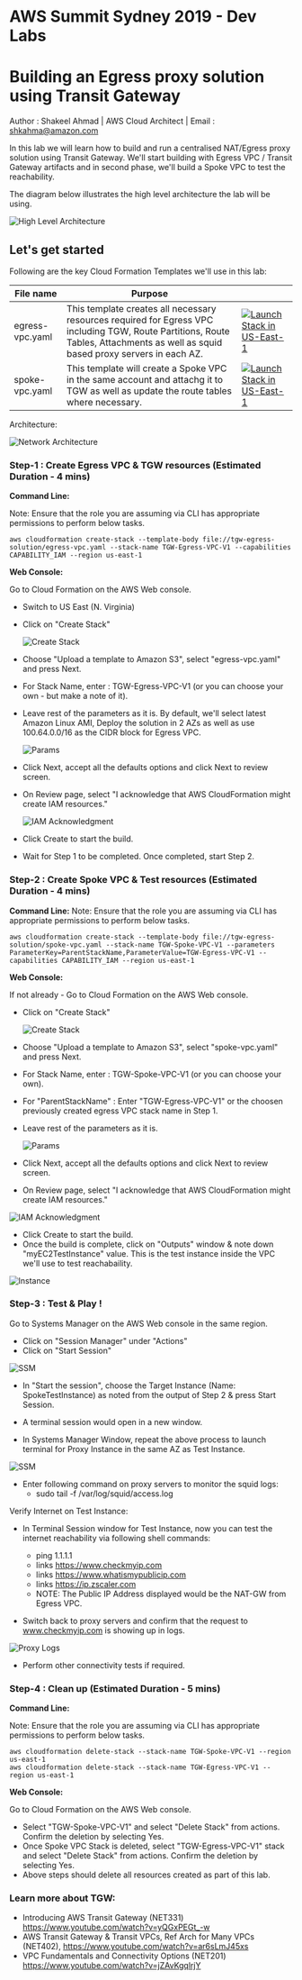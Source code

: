 # AWS Summit Sydney 2019 - Dev Labs
# Building an Egress proxy solution using Transit Gateway
Author : Shakeel Ahmad | AWS Cloud Architect | Email : shkahma@amazon.com

In this lab we will learn how to build and run a centralised NAT/Egress proxy solution using Transit Gateway. We'll start building with Egress VPC / Transit Gateway artifacts and in second phase, we'll build a Spoke VPC to test the reachability.

The diagram below illustrates the high level architecture the lab will be using. 

  ![High Level Architecture](tgw-egress-solution/images/lab-overview.png)

## Let's get started

Following are the key Cloud Formation Templates we'll use in this lab:

| File name | Purpose ||
|-----------|---------|---------|
|egress-vpc.yaml| This template creates all necessary resources required for Egress VPC including TGW, Route Partitions, Route Tables, Attachments as well as squid based proxy servers in each AZ.|[![Launch Stack in US-East-1](tgw-egress-solution/images/cloudformation-launch-stack.png)](https://console.aws.amazon.com/cloudformation/home?region=us-east-1#/stacks/new?stackName=EgressVPC&templateURL=https://s3-ap-southeast-2.amazonaws.com/shkahma-devlabs2019/egress-vpc.yaml)|
|spoke-vpc.yaml| This template will create a Spoke VPC in the same account and attachg it to TGW as well as update the route tables where necessary.|[![Launch Stack in US-East-1](tgw-egress-solution/images/cloudformation-launch-stack.png)](https://console.aws.amazon.com/cloudformation/home?region=us-east-1#/stacks/new?stackName=SpokeVPC&templateURL=https://s3-ap-southeast-2.amazonaws.com/shkahma-devlabs2019/spoke-vpc.yaml)|

Architecture:

![Network Architecture](tgw-egress-solution/images/lab-detailed.png)


### Step-1 : Create Egress VPC & TGW resources (Estimated Duration - 4 mins)
**Command Line:**

Note: Ensure that the role you are assuming via CLI has appropriate permissions to perform below tasks.

```
aws cloudformation create-stack --template-body file://tgw-egress-solution/egress-vpc.yaml --stack-name TGW-Egress-VPC-V1 --capabilities CAPABILITY_IAM --region us-east-1
```

**Web Console:**

Go to Cloud Formation on the AWS Web console.

- Switch to US East (N. Virginia)
- Click on "Create Stack"

  ![Create Stack](tgw-egress-solution/images/diagram1.png)

- Choose "Upload a template to Amazon S3", select "egress-vpc.yaml" and press Next.
- For Stack Name, enter : TGW-Egress-VPC-V1 (or you can choose your own - but make a note of it).
- Leave rest of the parameters as it is. By default, we'll select latest Amazon Linux AMI, Deploy the solution in 2 AZs as well as use 100.64.0.0/16 as the CIDR block for Egress VPC.
  
  ![Params](tgw-egress-solution/images/diagram2.png)

- Click Next, accept all the defaults options and click Next to review screen.
- On Review page, select "I acknowledge that AWS CloudFormation might create IAM resources."

  ![IAM Acknowledgment](tgw-egress-solution/images/diagram3.png)

- Click Create to start the build.
- Wait for Step 1 to be completed. Once completed, start Step 2.

### Step-2 : Create Spoke VPC & Test resources (Estimated Duration - 4 mins)

**Command Line:**
Note: Ensure that the role you are assuming via CLI has appropriate permissions to perform below tasks.

```
aws cloudformation create-stack --template-body file://tgw-egress-solution/spoke-vpc.yaml --stack-name TGW-Spoke-VPC-V1 --parameters ParameterKey=ParentStackName,ParameterValue=TGW-Egress-VPC-V1 --capabilities CAPABILITY_IAM --region us-east-1
```

**Web Console:**

If not already - Go to Cloud Formation on the AWS Web console.

- Click on "Create Stack"

  ![Create Stack](tgw-egress-solution/images/diagram1.png)

- Choose "Upload a template to Amazon S3", select "spoke-vpc.yaml" and press Next.
- For Stack Name, enter : TGW-Spoke-VPC-V1 (or you can choose your own).
- For "ParentStackName" : Enter "TGW-Egress-VPC-V1" or the choosen previously created egress VPC stack name in Step 1.
- Leave rest of the parameters as it is.

  ![Params](tgw-egress-solution/images/diagram4.png)

- Click Next, accept all the defaults options and click Next to review screen.
- On Review page, select "I acknowledge that AWS CloudFormation might create IAM resources."

![IAM Acknowledgment](tgw-egress-solution/images/diagram3.png)

- Click Create to start the build.
- Once the build is complete, click on "Outputs" window & note down "myEC2TestInstance" value. This is the test instance inside the VPC we'll use to test reachabaility.

![Instance](tgw-egress-solution/images/diagram5.png)


### Step-3 : Test & Play ! 

Go to Systems Manager on the AWS Web console in the same region.

- Click on "Session Manager" under "Actions"
- Click on "Start Session"

![SSM](tgw-egress-solution/images/diagram6.png)

- In "Start the session", choose the Target Instance (Name: SpokeTestInstance) as noted from the output of Step 2 & press Start Session.
- A terminal session would open in a new window.

- In Systems Manager Window, repeat the above process to launch terminal for Proxy Instance in the same AZ as Test Instance.

![SSM](tgw-egress-solution/images/diagram7.png)

- Enter following command on proxy servers to monitor the squid logs:
  - sudo tail -f /var/log/squid/access.log

Verify Internet on Test Instance:

- In Terminal Session window for Test Instance, now you can test the internet reachability via following shell commands:
  - ping 1.1.1.1
  - links https://www.checkmyip.com
  - links https://www.whatismypublicip.com
  - links https://ip.zscaler.com
  - NOTE: The Public IP Address displayed would be the NAT-GW from Egress VPC.

- Switch back to proxy servers and confirm that the request to www.checkmyip.com is showing up in logs.

![Proxy Logs](tgw-egress-solution/images/diagram9.png)

- Perform other connectivity tests if required.


### Step-4 : Clean up (Estimated Duration - 5 mins)


**Command Line:**

Note: Ensure that the role you are assuming via CLI has appropriate permissions to perform below tasks.


```
aws cloudformation delete-stack --stack-name TGW-Spoke-VPC-V1 --region us-east-1
aws cloudformation delete-stack --stack-name TGW-Egress-VPC-V1 --region us-east-1
```

**Web Console:**

Go to Cloud Formation on the AWS Web console.

- Select "TGW-Spoke-VPC-V1" and select "Delete Stack" from actions. Confirm the deletion by selecting Yes.
- Once Spoke VPC Stack is deleted, select "TGW-Egress-VPC-V1" stack and select "Delete Stack" from actions. Confirm the deletion by selecting Yes.
- Above steps should delete all resources created as part of this lab.


### Learn more about TGW:

- Introducing AWS Transit Gateway (NET331) https://www.youtube.com/watch?v=yQGxPEGt_-w
- AWS Transit Gateway & Transit VPCs, Ref Arch for Many VPCs (NET402), https://www.youtube.com/watch?v=ar6sLmJ45xs
- VPC Fundamentals and Connectivity Options (NET201) https://www.youtube.com/watch?v=jZAvKgqlrjY